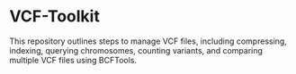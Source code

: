 # VCF-Toolkit
This repository outlines steps to manage VCF files, including compressing, indexing, querying chromosomes, counting variants, and comparing multiple VCF files using BCFTools.
